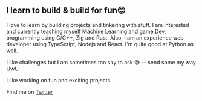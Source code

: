 
## I learn to build & build for fun😊

I love to learn by building projects and tinkering with stuff. I am interested and currently teaching myself Machine Learning and game Dev, programming using C/C++, Zig and Rust. Also, I am an experience web developer using TypeScript, Nodejs and React. I'm quite good at Python as well.


I like challenges but I am sometimes too shy to ask 😅 -- send some my way UwU.

I like working on fun and exciting projects.

Find me on [Twitter](https://twitter.com/JosiasWing)
